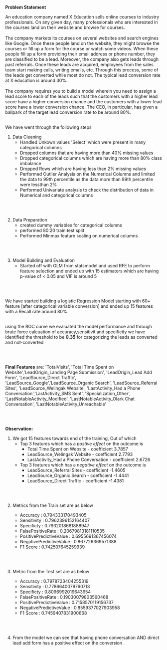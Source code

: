 **Problem Statement**

An education company named X Education sells online courses to industry professionals. On any given day, many professionals who are interested in the courses land on their website and browse for courses. 
<br/>
<br/>
The company markets its courses on several websites and search engines like Google. Once these people land on the website, they might browse the courses or fill up a form for the course or watch some videos. When these people fill up a form providing their email address or phone number, they are classified to be a lead. Moreover, the company also gets leads through past referrals. Once these leads are acquired, employees from the sales team start making calls, writing emails, etc. Through this process, some of the leads get converted while most do not. The typical lead conversion rate at X education is around 30%.
<br/>
<br/>
The company requires you to build a model wherein you need to assign a lead score to each of the leads such that the customers with a higher lead score have a higher conversion chance and the customers with a lower lead score have a lower conversion chance. The CEO, in particular, has given a ballpark of the target lead conversion rate to be around 80%.
<br/>
<br/>

We have went through the following steps
1. Data Cleaning
    * Handled Unkown values 'Select' which were present in many categorical columns
    * Dropped columns that are having more than 40% missing values
    * Dropped categorical columns which are having more than 80% class imbalance
    * Dropped Rows which are having less than 2% missing values
    * Performed Outlier Analysis on the Numerical Columns and limited the data to 99th percentile as the data more than 99th percentile were lessthan 2%
    * Performed Univariate analysis to check the distribution of data in Numerical and categorical columns
<br/>
<br/>

2. Data Preparation
    * created dummy variables for categorical columns
    * performed 80:20 train:test split
    * Performed Minmax feature scaling on numerical columns

<br/>
<br/>

3. Model Building and Evaluation
    * Started off with GLM from statsmodel and used RFE to perform feature selection and ended up with 15 estimators which are having p-value of < 0.05 and VIF is around 5
<br/>
<br/>

We have started building a logistic Regression Model starting with 60+ feature [after categorical variable conversion] and ended up 15 features with a Recall rate around 80%
<br/>
<br/>

using the ROC curve we evaluated the model performance  and through brute force calcuation of accuracy,sensitivit and specificity we have identified the threshold to be **0.35** for categorizing the leads as converted and not-converted

<br/>
<br/>

**Final Features** are:
'TotalVisits', 'Total Time Spent on Website','LeadOrigin_Landing Page Submission', 'LeadOrigin_Lead Add Form',
'LeadSource_Direct Traffic', 'LeadSource_Google','LeadSource_Organic Search', 'LeadSource_Referral Sites',
'LeadSource_Welingak Website', 'LastActivity_Had a Phone Conversation','LastActivity_SMS Sent', 'Specialization_Other',
'LastNotableActivity_Modified', 'LastNotableActivity_Olark Chat Conversation', 'LastNotableActivity_Unreachable'

<br/>
<br/>

**Observation:**
1. We got 15 features towards end of the training, Out of which 
    * Top 3 features which has a *postive effect* on the outcome is 
        * Total Time Spent on Website - coefficient 3.7857
        * LeadSource_Welingak Website - coefficient 2.7793
        * LastActivity_Had a Phone Conversation - coefficient 2.6726
    * Top 3 features which has a *negative effect* on the outcome is 
        * LeadSource_Referral Sites  - coefficient  -1.4605
        * LeadSource_Organic Search - coefficient -1.4441
        * LeadSource_Direct Traffic  - coefficient -1.4381
<br/>
<br/>


2. Metrics from the Train set are as below

    *  Accuracy                : 0.794333170493405
    *  Sensitivity             : 0.7962396152164407
    *  Specificty              : 0.7932018681888947
    *  FalsePositiveRate       : 0.20679813181110535
    *  PositivePredictiveValue : 0.6955691367456074
    *  NegativePredictiveValue : 0.867726369571388
    *  F1 Score                : 0.742507645259939

<br/>
<br/>

3. Metric from the Test set are as below

    * Accuracy                : 0.7978723404255319
    * Sensitivity             : 0.7786640079760718
    * Specificty              : 0.8096992019643954
    * FalsePositiveRate       : 0.19030079803560468
    * PositivePredictiveValue : 0.7158570119156737
    * NegativePredictiveValue : 0.8559377027903958
    * F1 Score                : 0.7459407831900668

<br/>
<br/>

4. From the model we can see that having phone conversation AND direct lead add form has a positive effect on the conversion .